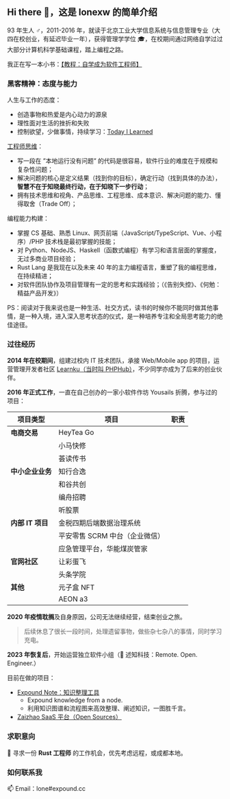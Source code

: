 ## Hi there 👋，这是 lonexw 的简单介绍

93 年生人 ♂，2011-2016 年，就读于北京工业大学信息系统与信息管理专业（大四在校创业，有延迟毕业一年），获得管理学学位 :mortar_board:，在校期间通过网络自学过过大部分计算机科学基础课程，踏上编程之路。

我正在写一本小书：[【教程：自学成为软件工程师】](https://lonexw.github.io/sse-book/)

### 黑客精神：态度与能力

人生与工作的态度：
- 创造事物和热爱是内心动力的源泉
- 理性面对生活的挫折和失败
- 控制欲望，少做事情，持续学习：[Today I Learned](https://lonexw.github.io/til/)
  
[工程师思维](https://lonexw.github.io/sse-book/engineer/intro.html)：
- 写一段在 ”本地运行没有问题” 的代码是很容易，软件行业的难度在于规模和复杂性问题；
- 解决问题的核心是定义结果（找到你的目标），确定行动（找到具体的办法），**智慧不在于知晓最终行动，在于知晓下一步行动**；
- 拥有技术思维和视角、产品思维、工程思维、成本意识、解决问题的能力、懂得取舍（Trade Off）；
  
编程能力构建：
- 掌握 CS 基础、熟悉 Linux、网页前端（JavaScript/TypeScript、Vue、小程序）/PHP 技术栈是最初掌握的技能；
- 对 Python、NodeJS、Haskell（函数式编程）有学习和语言层面的掌握度，无过多商业项目经验；
- Rust Lang 是我现在以及未来 40 年的主力编程语言，重塑了我的编程思维，在持续精进；
- 对软件团队协作及项目管理有一定的思考和实践经验；（《告别失控》、《何勉：精益产品开发》）

PS：阅读对于我来说也是一种生活、社交方式，读书的时候你不能同时做其他事情，是一种入境，进入深入思考状态的仪式，是一种培养专注和全局思考能力的绝佳途径。

### 过往经历

**2014 年在校期间**，组建过校内 IT 技术团队，承接 Web/Mobile app 的项目，运营管理开发者社区 [Learnku（当时叫 PHPHub）](https://learnku.com)，不少同学亦成为了后来的创业伙伴。

**2016 年正式工作**，一直在自己创办的一家小软件作坊 Yousails 折腾，参与过的项目：

|       **项目类型**       | **项目**             | **职责** |
| ------------ | ------------------ | ------ |
| **电商交易**    | HeyTea Go          |        |
|              | 小马快修               |        |
|              | 荟读传书               |        |
| **中小企业业务**   | 知行合逸               |        |
|              | 和谷共创               |        |
|              | 编舟招聘               |        |
|              | 听股票                |        |
| **内部 IT 项目** | 金税四期后端数据治理系统       |        |
|              | 平安零售 SCRM 中台（企业微信） |        |
|              | 应急管理平台，华能煤炭管家      |        |
| **官网社区**    | 让彩蛋飞               |        |
|              | 头条学院               |        |
| **其他**     | 元子盒 NFT            |        |
|              | AEON a3            |        |



**2020 年疫情耽搁**及自身原因，公司无法继续经营，结束创业之旅。

> 后续休息了很长一段时间，处理遗留事物，做些杂七杂八的事情，同时学习充电。

**2023 年恢复后**，开始运营独立软件小组（🌿 述知科技：Remote. Open. Engineer.）

目前在做的项目：
- [Expound Note：知识整理工具](https://phab.xyz/project/view/1/)
  - Expound knowledge from a node.
  - 利用知识图谱和流程图来高效整理、阐述知识，一图胜千言。 
- [Zaizhao SaaS 平台（Open Sources）](https://phab.xyz/project/view/9/)

### 求职意向

🙌 寻求一份 **Rust 工程师** 的工作机会，优先考虑远程，或成都本地。

### 如何联系我

📫 Email：lone#expound.cc
